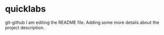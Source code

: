 # quicklabs
git-github
I am editing the README file. Adding some more details about the project description.
